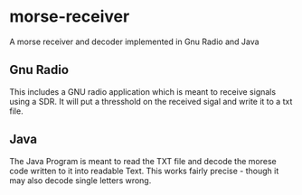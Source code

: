 # morse-receiver
A morse receiver and decoder implemented in Gnu Radio and Java

## Gnu Radio 
This includes a GNU radio application which is meant to receive signals using a SDR. 
It will put a thresshold on the received sigal and write it to a txt file. 

## Java 
The Java Program is meant to read the TXT file and decode the morese code written to it into readable Text.
This works fairly precise - though it may also decode single letters wrong.